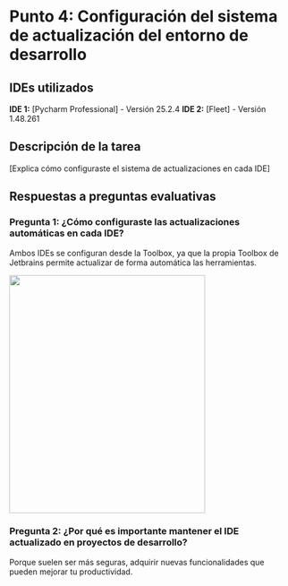 # Punto 4: Configuración del sistema de actualización del entorno de desarrollo

## IDEs utilizados
**IDE 1:** [Pycharm Professional] - Versión 25.2.4
**IDE 2:** [Fleet] - Versión 1.48.261

## Descripción de la tarea
[Explica cómo configuraste el sistema de actualizaciones en cada IDE]

## Respuestas a preguntas evaluativas

### Pregunta 1: ¿Cómo configuraste las actualizaciones automáticas en cada IDE?
Ambos IDEs se configuran desde la Toolbox, ya que la propia Toolbox de Jetbrains permite actualizar de forma automática las herramientas.

<img src="capturas/Actualizacion_automática.png" width="350" height="425">

### Pregunta 2: ¿Por qué es importante mantener el IDE actualizado en proyectos de desarrollo?
Porque suelen ser más seguras, adquirir nuevas funcionalidades que pueden mejorar tu productividad.

